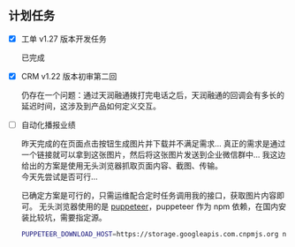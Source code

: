 ## 计划任务

- [x] 工单 v1.27 版本开发任务

  已完成

- [x] CRM v1.22 版本初审第二回

  仍存在一个问题：通过天润融通拨打完电话之后，天润融通的回调会有多长的延迟时间，这涉及到产品如何定义交互。

- [ ] 自动化播报业绩

  昨天完成的在页面点击按钮生成图片并下载并不满足需求...
  真正的需求是通过一个链接就可以拿到这张图片，然后将这张图片发送到企业微信群中...
  我这边给出的方案是使用无头浏览器抓取页面内容、截图、传输。  
  今天先尝试是否可行...

  已确定方案是可行的，只需运维配合定时任务调用我的接口，获取图片内容即可。
  无头浏览器使用的是 [puppeteer](https://github.com/GoogleChrome/puppeteer)，puppeteer 作为 npm 依赖，在国内安装比较坑，需要指定源。

  ```bash
  PUPPETEER_DOWNLOAD_HOST=https://storage.googleapis.com.cnpmjs.org npm install puppeteer
  ```
